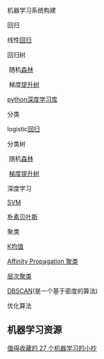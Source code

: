 机器学习系统构建

回归

线性[回归](http://scikit-learn.org/stable/modules/linear_model.html)

回归树

​	随机[森林](http://scikit-learn.org/stable/modules/ensemble.html#random-forests)

​	梯度[提升树](http://scikit-learn.org/stable/modules/ensemble.html#classification)

[python深度学习库](https://keras.io/)

分类

logistic[回归](http://scikit-learn.org/stable/modules/linear_model.html#logistic-regression)

分类树

​	随机[森林](http://scikit-learn.org/stable/modules/ensemble.html#regression)

​	[梯度提升树](http://scikit-learn.org/stable/modules/ensemble.html#classification)

深度学习

[SVM](http://scikit-learn.org/stable/modules/svm.html#classification)

[朴素贝叶斯](http://scikit-learn.org/stable/modules/naive_bayes.html)

聚类

[K均值](http://scikit-learn.org/stable/modules/clustering.html#k-means)

[Affinity Propagation 聚类](http://scikit-learn.org/stable/modules/clustering.html#affinity-propagation)

[层次聚类](http://scikit-learn.org/stable/modules/clustering.html#hierarchical-clustering)

[DBSCAN](http://scikit-learn.org/stable/modules/clustering.html#dbscan)(是一个基于密度的算法)

优化算法



## 机器学习资源

[值得收藏的 27 个机器学习的小抄](https://linux.cn/article-8754-1.html?utm_source=weibo&utm_medium=weibo)

